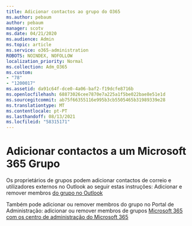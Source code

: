 ```yaml
---
title: Adicionar contactos ao grupo do O365
ms.author: pebaum
author: pebaum
manager: scotv
ms.date: 04/21/2020
ms.audience: Admin
ms.topic: article
ms.service: o365-administration
ROBOTS: NOINDEX, NOFOLLOW
localization_priority: Normal
ms.collection: Adm_O365
ms.custom:
- "78"
- "1200017"
ms.assetid: da91c64f-dce0-4a06-baf2-f19dcfe8716b
ms.openlocfilehash: 68873026cee7870e7a225a1f5be022bae8e51e1d
ms.sourcegitcommit: ab75f66355116e995b3cb5505465b31989339e28
ms.translationtype: MT
ms.contentlocale: pt-PT
ms.lasthandoff: 08/13/2021
ms.locfileid: "58315171"
---
```

# <a name="add-contacts-to-a-microsoft-365-group"></a>Adicionar contactos a um Microsoft 365 Grupo

Os proprietários de grupos podem adicionar contactos de correio e utilizadores externos no Outlook ao seguir estas instruções: Adicionar e remover membros [do grupo no Outlook](https://support.office.com/article/3b650f4a-5c9b-4f94-a1bb-0cca4b1091de?wt.mc_id=add_contacts_group.aspx)
  
Também pode adicionar ou remover membros do grupo no Portal de Administração: adicionar ou remover membros de grupos [Microsoft 365 com os centro de administração do Microsoft 365](https://docs.microsoft.com/microsoft-365/admin/create-groups/add-or-remove-members-from-groups)